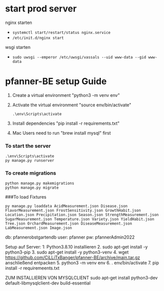 # start prod server
nginx starten
- `systemctl start/restart/status nginx.service`<br>
- `/etc/init.d/nginx start` <br>

wsgi starten
- `sudo uwsgi --emperor /etc/uwsgi/vassals --uid www-data --gid www-data`

# pfanner-BE setup Guide

1. Create a virtual environment 
   "python3 -m venv env"

2. Activate the virtual environment 
   "source env/bin/activate"
   ```
   .\env\Scripts\activate
   ```

4. Install dependencies 
   "pip install -r requirements.txt"

5. Mac Users need to run 
   "brew install mysql" first

### To start the server
```
.\env\Scripts\activate
py manage.py runserver
```
### To create migrations
```
python manage.py makemigrations
python manage.py migrate
```
###To load Fixtures
```
py manage.py loaddata AcidMeasurement.json Disease.json FlavorMeasurement.json FrostSensitivity.json GrowthHabit.json Location.json Precipitation.json Season.json StrengthMeasurement.json SugarMeasurement.json Temperature.json Variety.json YieldHabit.json Tree.json OrchardMeasurement.json DiseaseMeasurement.json LabMeasurement.json Image.json
```
db: pfannerobstgartendb
user: pfanner
pw: pfannerAdmin2022


Setup auf Server:
1: Python3.8.10 installieren
2. sudo apt-get install -y python3-pip
3. sudo apt-get install -y python3-venv
4. wget https://github.com/CiLLiTxBanger/pfanner-BE/archive/main.tar.gz    anschließend entpacken
5. python3 -m venv env
6. . env/bin/activate
7. pip install -r requiremeents.txt

ZUM INSTALLIEREN VON MYSQLCLIENT
sudo apt-get install python3-dev default-libmysqlclient-dev build-essential